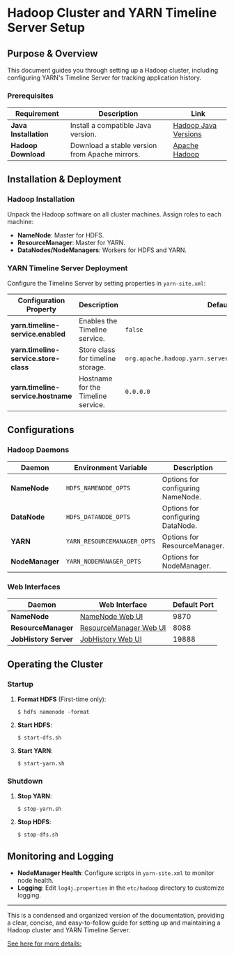 # Hadoop Cluster and YARN Timeline Server Setup

## Purpose & Overview

This document guides you through setting up a Hadoop cluster, including configuring YARN's Timeline Server for tracking application history.


### Prerequisites

| Requirement           | Description                                    | Link                                                                                            |
|-----------------------|------------------------------------------------|-------------------------------------------------------------------------------------------------|
| **Java Installation** | Install a compatible Java version.             | [Hadoop Java Versions](https://cwiki.apache.org/confluence/display/HADOOP/Hadoop+Java+Versions) |
| **Hadoop Download**   | Download a stable version from Apache mirrors. | [Apache Hadoop](https://hadoop.apache.org/releases.html)                                        |

## Installation & Deployment

### Hadoop Installation

Unpack the Hadoop software on all cluster machines. Assign roles to each machine:
- **NameNode**: Master for HDFS.
- **ResourceManager**: Master for YARN.
- **DataNodes/NodeManagers**: Workers for HDFS and YARN.

### YARN Timeline Server Deployment

Configure the Timeline Server by setting properties in `yarn-site.xml`:

| Configuration Property                | Description                        | Default Value                                                 |
|---------------------------------------|------------------------------------|---------------------------------------------------------------|
| **yarn.timeline-service.enabled**     | Enables the Timeline service.      | `false`                                                       |
| **yarn.timeline-service.store-class** | Store class for timeline storage.  | `org.apache.hadoop.yarn.server.timeline.LeveldbTimelineStore` |
| **yarn.timeline-service.hostname**    | Hostname for the Timeline service. | `0.0.0.0`                                                     |

## Configurations

### Hadoop Daemons

| Daemon          | Environment Variable        | Description                       |
|-----------------|-----------------------------|-----------------------------------|
| **NameNode**    | `HDFS_NAMENODE_OPTS`        | Options for configuring NameNode. |
| **DataNode**    | `HDFS_DATANODE_OPTS`        | Options for configuring DataNode. |
| **YARN**        | `YARN_RESOURCEMANAGER_OPTS` | Options for ResourceManager.      |
| **NodeManager** | `YARN_NODEMANAGER_OPTS`     | Options for NodeManager.          |

### Web Interfaces

| Daemon                | Web Interface                                  | Default Port |
|-----------------------|------------------------------------------------|--------------|
| **NameNode**          | [NameNode Web UI](http://nn_host:9870/)        | 9870         |
| **ResourceManager**   | [ResourceManager Web UI](http://rm_host:8088/) | 8088         |
| **JobHistory Server** | [JobHistory Web UI](http://jhs_host:19888/)    | 19888        |

## Operating the Cluster

### Startup

1. **Format HDFS** (First-time only):  
   ```shell
   $ hdfs namenode -format
   ```
2. **Start HDFS**:
   ```shell
   $ start-dfs.sh
   ```
3. **Start YARN**:
   ```shell
   $ start-yarn.sh
   ```

### Shutdown

1. **Stop YARN**:
   ```shell
   $ stop-yarn.sh
   ```
2. **Stop HDFS**:
   ```shell
   $ stop-dfs.sh
   ```

## Monitoring and Logging

- **NodeManager Health**: Configure scripts in `yarn-site.xml` to monitor node health.
- **Logging**: Edit `log4j.properties` in the `etc/hadoop` directory to customize logging.

---

This is a condensed and organized version of the documentation, providing a 
clear, concise, and easy-to-follow guide for setting up and maintaining a 
Hadoop cluster and YARN Timeline Server.

[See here for more details:](https://hadoop.apache.org/docs/r3.3.1/ "Hadoop Documentation")

